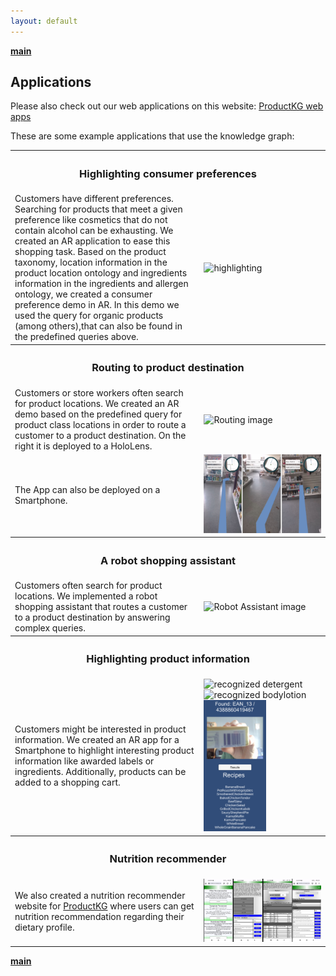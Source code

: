 ```yaml
---
layout: default
---
```

<b>[main](./)</b>

## Applications

Please also check out our web applications on this website: <a href="http://productkg.informatik.uni-bremen.de/">ProductKG web apps</a>

These are some example applications that use the knowledge graph:

<table style="table-layout: fixed;width:100%;">
  <tr>
    <th colspan="2"><h3>Highlighting consumer preferences</h3></th>
  </tr>
  <tr>
    <td style="width:50%;">
Customers have different preferences. Searching for products that meet a given preference like cosmetics that do not contain alcohol can be exhausting. We created an AR application to ease this shopping task.
Based on the product taxonomy, location information in the product location ontology and ingredients information in the ingredients and allergen ontology, we created a consumer preference demo in AR.
      In this demo we used the query for organic products (among others),that can also be found in the predefined queries above.
</td>
  <td style="width:50%;">
<img src="UseCaseImg/HoloPreference.jpg" alt="highlighting"/>
  </td>
  </tr>
  <tr>
    <th colspan="2"><h3>Routing to product destination</h3></th>
  </tr>
  <tr>
    <td style="width:60%;">
Customers or store workers often search for product locations. We created an AR demo based on the predefined query for product class locations in order to route a customer to a product destination. On the right it is deployed to a HoloLens.
    </td>
    <td style="width:40%;">
<img src="UseCaseImg/Routing.png" width="200" alt="Routing image"/>
    </td>
  </tr>
  <tr>
    <td style="width:20%;">
The App can also be deployed on a Smartphone.
    </td>
    <td style="width:80%;">
<img src="UseCaseImg/HandyRoute_small.jpg" width="200" alt="Routing image"/>
    </td>
  </tr>
   <tr>
    <th colspan="2"><h3>A robot shopping assistant</h3></th>
  </tr>
  <tr>
    <td style="width:40%;">
Customers often search for product locations. We implemented a robot shopping assistant that routes a customer to a product destination by answering complex queries.
    </td>
    <td style="width:60%;">
<img src="UseCaseImg/PepperDemo.png" alt="Robot Assistant image"/>
    </td>
  </tr>
  <tr>
    <th colspan="2"><h3>Highlighting product information</h3></th>
  </tr>
  <tr>
    <td style="width:20%;">
Customers might be interested in product information. We created an AR app for a Smartphone to highlight interesting product information like awarded labels or ingredients. Additionally, products can be added to a shopping cart.
    </td>
    <td style="width:80%;">
<img src="UseCaseImg/DenkMitRecogsm.jpg" width="100" alt="recognized detergent"/>
      <img src="UseCaseImg/BaleaBodyFotRecogsm.jpg" width="100" alt="recognized bodylotion"/>
      <img src="UseCaseImg/recipeall_sm.png" width="100" alt="recipe app"/>
    </td>
  </tr>
     <tr>
    <th colspan="2"><h3>Nutrition recommender</h3></th>
  </tr>
  <tr>
    <td style="width:40%;">
We also created a nutrition recommender website for <a href="http://productkg.informatik.uni-bremen.de/">ProductKG</a> where users can get nutrition recommendation regarding their dietary profile.
    </td>
    <td style="width:60%;">
<img src="UseCaseImg/NutrOnSmall2.jpg" alt="Nutrition Recommender"/>
    </td>
  </tr>
  </table>


<b>[main](./)</b>
